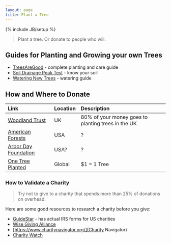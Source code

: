 ```yaml
---
layout: page
title: Plant a Tree
---
```

{% include JB/setup %}

> Plant a tree. Or donate to people who will.


## Guides for Planting and Growing your own Trees

* [TreesAreGood](https://www.treesaregood.org/treeowner) - complete planting and care guide
* [Soil Drainage Peak Test](https://i.imgur.com/2KiPHab.jpg) - know your soil
* [Watering New Trees](https://extension.umn.edu/planting-and-growing-guides/watering-newly-planted-trees-and-shrubs) - watering guide


## How and Where to Donate

Link | Location | Description
:--- | :------- | :----------
[Woodland Trust](https://www.woodlandtrust.org.uk/support-us/give/donations/) | UK | 80% of your money goes to planting trees in the UK
[American Forests](https://www.americanforests.org/ways-to-give/plant-trees/) | USA | ?
[Arbor Day Foundation](https://www.arborday.org/) | USA? | ?
[One Tree Planted](https://onetreeplanted.org/pages/regions) | Global | $1 = 1 Tree


### How to Validate a Charity

> Try not to give to a charity that spends more than 25% of donations on overhead.

Here are some good resources to research a charity before you give:

* [GuideStar](https://www.guidestar.org/) - has actual IRS forms for US charities
* [Wise Giving Alliance](https://www.give.org/)
* [https://www.charitynavigator.org/](Charity Navigator)
* [Charity Watch](https://www.charitywatch.org/)

